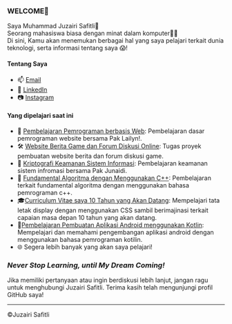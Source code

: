 ### WELCOME👋

Saya Muhammad Juzairi Safitli🫡 <br>
Seorang mahasiswa biasa dengan minat dalam komputer👨‍💻 <br>
Di sini, Kamu akan menemukan berbagai hal yang saya pelajari terkait dunia teknologi, serta informasi tentang saya 😱!


#### Tentang Saya

- 📫 [Email](mailto:airiagustus82@gmail.com)
- 💼 [LinkedIn](https://www.linkedin.com/in/muhammad-juzairi-safitli-6226a228a/)
- 📷 [Instagram](https://www.instagram.com/juzairi_safitli)


#### Yang dipelajari saat ini

- 🚀 [Pembelajaran Pemrograman berbasis Web](https://github.com/eeryyy282/HTML-with-mr.lailyn): Pembelajaran dasar pemrograman website bersama Pak Lailyn!.
- 🛠️ [Website Berita Game dan Forum Diskusi Online](https://github.com/eeryyy282/juzairigame-news): Tugas proyek pembuatan website berita dan forum diskusi game.
- 🔑 [Kriptografi Keamanan Sistem Informasi](https://github.com/eeryyy282/cryptography-with-mr-junaidi): Pembelajaran keamanan sistem infromasi bersama Pak Junaidi.
- 👀 [Fundamental Algoritma dengan Menggunakan C++](https://github.com/eeryyy282/fundamental-algoritma-cpp): Pembelajaran terkait fundamental algoritma dengan menggunakan bahasa pemrograman c++.
- 🎓[Curriculum Vitae saya 10 Tahun yang Akan Datang](https://github.com/eeryyy282/curriculum-vitae-juzairi-10-years-later): Mempelajari tata letak display dengan menggunakan CSS sambil berimajinasi terkait capaian masa depan 10 tahun yang akan datang.
- 📲[Pembelajaran Pembuatan Aplikasi Android menggunakan Kotlin](https://github.com/eeryyy282/Belajar-Android-Mandiri): Mempelajari dan memahami pengembangan aplikasi android dengan menggunakan bahasa pemrograman kotilin.
- 🌐 Segera lebih banyak yang akan saya pelajari!
### *Never Stop Learning, until My Dream Coming!*



Jika  memiliki pertanyaan atau ingin berdiskusi lebih lanjut, jangan ragu untuk menghubungi Juzairi Safitli. Terima kasih telah mengunjungi profil GitHub saya!

---
©Juzairi Safitli
